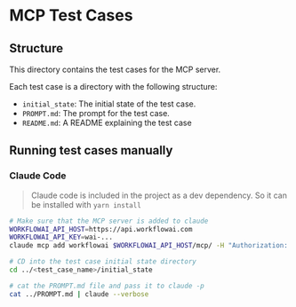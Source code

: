 # MCP Test Cases

## Structure

This directory contains the test cases for the MCP server.

Each test case is a directory with the following structure:

- `initial_state`: The initial state of the test case.
- `PROMPT.md`: The prompt for the test case.
- `README.md`: A README explaining the test case

## Running test cases manually

### Claude Code

> Claude code is included in the project as a dev dependency. So it can be installed with `yarn install`

```sh
# Make sure that the MCP server is added to claude
WORKFLOWAI_API_HOST=https://api.workflowai.com
WORKFLOWAI_API_KEY=wai-...
claude mcp add workflowai $WORKFLOWAI_API_HOST/mcp/ -H "Authorization: Bearer $WORKFLOWAI_API_KEY" --transport http

# CD into the test case initial state directory
cd ../<test_case_name>/initial_state

# cat the PROMPT.md file and pass it to claude -p
cat ../PROMPT.md | claude --verbose
```
